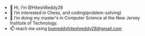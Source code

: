 - 👋 Hi, I’m @HiteshReddy28
- 👀 I’m interested in Chess, and coding(problem-solving)
- 🌱 I’m doing my master's in Computer Science at the New Jersey Institute of Technology. 
- 📫 reach me using buereddyhiteshreddy28@gmail.com

<!---
HiteshReddy28/HiteshReddy28 is a ✨ special ✨ repository because its `README.md` (this file) appears on your GitHub profile.
You can click the Preview link to take a look at your changes.
--->
